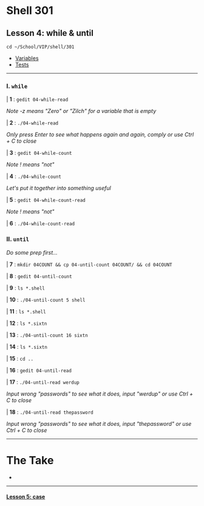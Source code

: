 # Shell 301
## Lesson 4: while & until

`cd ~/School/VIP/shell/301`

- [Variables](https://github.com/inkVerb/vip/blob/master/Cheat-Sheets/Variables.md)
- [Tests](https://github.com/inkVerb/vip/blob/master/Cheat-Sheets/Tests.md)

___

### I. `while`

| **1** : `gedit 04-while-read`

*Note -z means "Zero" or "Zilch" for a variable that is empty*

| **2** : `./04-while-read`

*Only press Enter to see what happens again and again, comply or use Ctrl + C to close*

| **3** : `gedit 04-while-count`

*Note ! means "not"*

| **4** : `./04-while-count`

*Let's put it together into something useful*

| **5** : `gedit 04-while-count-read`

*Note ! means "not"*

| **6** : `./04-while-count-read`

### II. `until`

*Do some prep first...*

| **7** : `mkdir 04COUNT && cp 04-until-count 04COUNT/ && cd 04COUNT`

| **8** : `gedit 04-until-count`

| **9** : `ls *.shell`

| **10** : `./04-until-count 5 shell`

| **11** : `ls *.shell`

| **12** : `ls *.sixtn`

| **13** : `./04-until-count 16 sixtn`

| **14** : `ls *.sixtn`

| **15** : `cd ..`

| **16** : `gedit 04-until-read`

| **17** : `./04-until-read werdup`

*Input wrong "passwords" to see what it does, input "werdup" or use Ctrl + C to close*

| **18** : `./04-until-read thepassword`

*Input wrong "passwords" to see what it does, input "thepassword" or use Ctrl + C to close*

___

# The Take

-

___

#### [Lesson 5: case](https://github.com/inkVerb/vip/blob/master/301-shell/Lesson-05.md)
